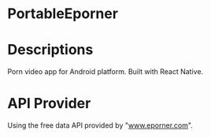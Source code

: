 # PortableEporner

# Descriptions 
Porn video app for Android platform.
Built with React Native.

# API Provider
Using the free data API provided by "www.eporner.com".
